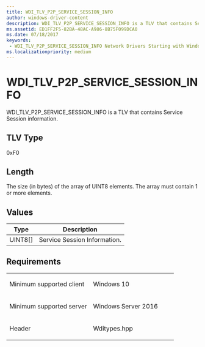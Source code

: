 ```yaml
---
title: WDI_TLV_P2P_SERVICE_SESSION_INFO
author: windows-driver-content
description: WDI_TLV_P2P_SERVICE_SESSION_INFO is a TLV that contains Service Session information.
ms.assetid: ED1FF2F5-82BA-48AC-A986-8B75F099DCA0
ms.date: 07/18/2017
keywords:
 - WDI_TLV_P2P_SERVICE_SESSION_INFO Network Drivers Starting with Windows Vista
ms.localizationpriority: medium
---
```


# WDI\_TLV\_P2P\_SERVICE\_SESSION\_INFO


WDI\_TLV\_P2P\_SERVICE\_SESSION\_INFO is a TLV that contains Service Session information.

## TLV Type


0xF0

## Length


The size (in bytes) of the array of UINT8 elements. The array must contain 1 or more elements.

## Values


| Type      | Description                  |
|-----------|------------------------------|
| UINT8\[\] | Service Session Information. |

 

Requirements
------------

<table>
<colgroup>
<col width="50%" />
<col width="50%" />
</colgroup>
<tbody>
<tr class="odd">
<td><p>Minimum supported client</p></td>
<td><p>Windows 10</p></td>
</tr>
<tr class="even">
<td><p>Minimum supported server</p></td>
<td><p>Windows Server 2016</p></td>
</tr>
<tr class="odd">
<td><p>Header</p></td>
<td>Wditypes.hpp</td>
</tr>
</tbody>
</table>

 

 





